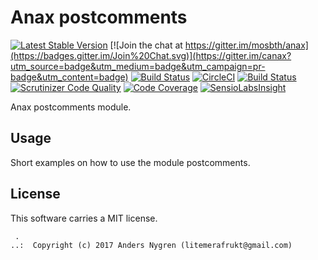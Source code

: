 Anax postcomments
==================================

[![Latest Stable Version](https://poser.pugx.org/anax/postcomments/v/stable)](https://packagist.org/packages/anax/postcomments)
[![Join the chat at https://gitter.im/mosbth/anax](https://badges.gitter.im/Join%20Chat.svg)](https://gitter.im/canax?utm_source=badge&utm_medium=badge&utm_campaign=pr-badge&utm_content=badge)
[![Build Status](https://travis-ci.org/canax/postcomments.svg?branch=master)](https://travis-ci.org/canax/postcomments)
[![CircleCI](https://circleci.com/gh/canax/postcomments.svg?style=svg)](https://circleci.com/gh/canax/postcomments)
[![Build Status](https://scrutinizer-ci.com/g/canax/postcomments/badges/build.png?b=master)](https://scrutinizer-ci.com/g/canax/postcomments/build-status/master)
[![Scrutinizer Code Quality](https://scrutinizer-ci.com/g/canax/postcomments/badges/quality-score.png?b=master)](https://scrutinizer-ci.com/g/canax/postcomments/?branch=master)
[![Code Coverage](https://scrutinizer-ci.com/g/canax/postcomments/badges/coverage.png?b=master)](https://scrutinizer-ci.com/g/canax/postcomments/?branch=master)
[![SensioLabsInsight](https://insight.sensiolabs.com/projects/d831fd4c-b7c6-4ff0-9a83-102440af8929/mini.png)](https://insight.sensiolabs.com/projects/d831fd4c-b7c6-4ff0-9a83-102440af8929)

Anax postcomments module.



Usage
------------------

Short examples on how to use the module postcomments.



License
------------------

This software carries a MIT license.



```
 .  
..:  Copyright (c) 2017 Anders Nygren (litemerafrukt@gmail.com)
```

